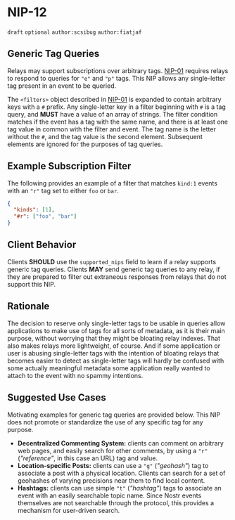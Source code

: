 # NIP-12

`draft` `optional` `author:scsibug` `author:fiatjaf`

## Generic Tag Queries

Relays may support subscriptions over arbitrary tags.
[NIP-01](01.md) requires relays to respond to queries for `"e"` and `"p"` tags.
This NIP allows any single-letter tag present in an event to be queried.

The `<filters>` object described in [NIP-01](01.md) is expanded to contain arbitrary keys with a `#` prefix.
Any single-letter key in a filter beginning with `#` is a tag query, and **MUST** have a value of an array of strings.
The filter condition matches if the event has a tag with the same name, and there is at least one tag value in common with the filter and event.
The tag name is the letter without the `#`, and the tag value is the second element.
Subsequent elements are ignored for the purposes of tag queries.

## Example Subscription Filter

The following provides an example of a filter that matches `kind:1` events with an `"r"` tag set to either `foo` or `bar`.

```json
{
  "kinds": [1],
  "#r": ["foo", "bar"]
}
```

## Client Behavior

Clients **SHOULD** use the `supported_nips` field to learn if a relay supports generic tag queries.
Clients **MAY** send generic tag queries to any relay, if they are prepared to filter out extraneous responses from relays that do not support this NIP.

## Rationale

The decision to reserve only single-letter tags to be usable in queries allow applications to make use of tags for all sorts of metadata, as it is their main purpose, without worrying that they might be bloating relay indexes.
That also makes relays more lightweight, of course.
And if some application or user is abusing single-letter tags with the intention of bloating relays that becomes easier to detect as single-letter tags will hardly be confused with some actually meaningful metadata some application really wanted to attach to the event with no spammy intentions.

## Suggested Use Cases

Motivating examples for generic tag queries are provided below.
This NIP does not promote or standardize the use of any specific tag for any purpose.

- **Decentralized Commenting System:** clients can comment on arbitrary web pages, and easily search for other comments, by using a `"r"` (_"reference"_, in this case an URL) tag and value.
- **Location-specific Posts:** clients can use a `"g"` (_"geohash"_) tag to associate a post with a physical location.
Clients can search for a set of geohashes of varying precisions near them to find local content.
- **Hashtags:** clients can use simple `"t"` (_"hashtag"_) tags to associate an event with an easily searchable topic name.
Since Nostr events themselves are not searchable through the protocol, this provides a mechanism for user-driven search.
